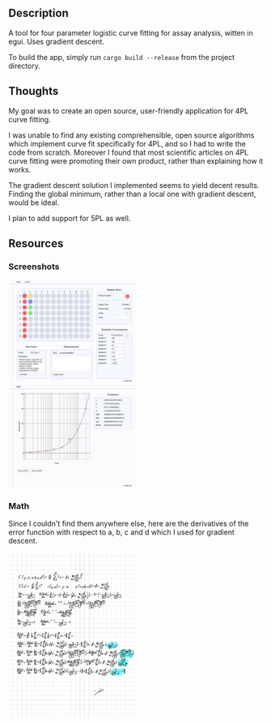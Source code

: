 ## Description

A tool for four parameter logistic curve fitting for assay analysis, witten in egui.
Uses gradient descent.

To build the app, simply run `cargo build --release` from the project directory.


## Thoughts

My goal was to create an open source, user-friendly application for 4PL curve fitting.

I was unable to find any existing comprehensible, open source algorithms which implement curve fit
specifically for 4PL, and so I had to write the code from scratch.
Moreover I found that most scientific articles on 4PL curve fitting were promoting their own product,
rather than explaining how it works.

The gradient descent solution I implemented seems to yield decent results.
Finding the global minimum, rather than a local one with gradient descent, would be ideal.

I plan to add support for 5PL as well.

## Resources

### Screenshots

<img src="https://github.com/eliavaux/elisa/blob/main/resources/Screenshot%20Microplate.png" width="50%">
<img src="https://github.com/eliavaux/elisa/blob/main/resources/Screenshot%20Plot.png" width="50%">

### Math

Since I couldn't find them anywhere else, here are the derivatives of the error function with respect to
a, b, c and d which I used for gradient descent.

<img src="https://github.com/eliavaux/elisa/blob/main/resources/math.jpg" width="50%">
